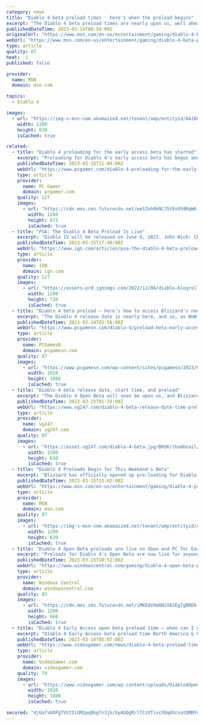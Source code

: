 ```yaml
---
category: news
title: "Diablo 4 beta preload times - here's when the preload begins"
excerpt: "The Diablo 4 beta preload times are nearly upon us, well ahead of the eventual start date for the beta. The first Diablo 4 beta period, which is early access on an invite-only basis, kicks off later this week on March 17, and will go on until March 19 ..."
publishedDateTime: 2023-03-14T08:58:00Z
originalUrl: "https://www.msn.com/en-us/entertainment/gaming/diablo-4-beta-preload-times-here-s-when-the-preload-begins/ar-AA18C6Sp"
webUrl: "https://www.msn.com/en-us/entertainment/gaming/diablo-4-beta-preload-times-here-s-when-the-preload-begins/ar-AA18C6Sp"
type: article
quality: 87
heat: -1
published: false

provider:
  name: MSN
  domain: msn.com

topics:
  - Diablo 4

images:
  - url: "https://img-s-msn-com.akamaized.net/tenant/amp/entityid/AA18Cc0z.img?h=630&w=1200&m=6&q=60&o=t&l=f&f=jpg"
    width: 1200
    height: 630
    isCached: true

related:
  - title: "Diablo 4 preloading for the early access beta has started"
    excerpt: "Preloading for Diablo 4's early access beta has begun and yeah this month is going to be a mouthful of Diablo beta dates and times. This weekend's beta, which begins on Friday, March 17, is for folks ..."
    publishedDateTime: 2023-03-15T11:04:00Z
    webUrl: "https://www.pcgamer.com/diablo-4-preloading-for-the-early-access-beta-has-started/"
    type: article
    provider:
      name: PC Gamer
      domain: pcgamer.com
    quality: 127
    images:
      - url: "https://cdn.mos.cms.futurecdn.net/we5Zeh8kNCJ5V9vVh9RqWK-1200-80.jpg"
        width: 1200
        height: 672
        isCached: true
  - title: "PSA: The Diablo 4 Beta Preload Is Live"
    excerpt: "Diablo IV will be released on June 6, 2023. John Wick: Chapter 4 - Official Final Trailer Check out the new, action-packed trailer for John Wick: Chapter 4, the upcoming movie starring Keanu Reeves, Donnie Yen, Bill Skarsgård, Laurence Fishburne ..."
    publishedDateTime: 2023-03-15T17:40:00Z
    webUrl: "https://www.ign.com/articles/psa-the-diablo-4-beta-preload-is-live"
    type: article
    provider:
      name: IGN
      domain: ign.com
    quality: 127
    images:
      - url: "https://assets-prd.ignimgs.com/2022/12/06/diablo-blogroll-1670358717100.jpg?width=1280"
        width: 1280
        height: 720
        isCached: true
  - title: "Diablo 4 beta preload – here’s how to access Blizzard’s new RPG game"
    excerpt: "The Diablo 4 release date is nearly here, and so, as WoW developer Blizzard prepares to unveil its next RPG game, here’s how to preload the Diablo 4 beta."
    publishedDateTime: 2023-03-14T03:56:00Z
    webUrl: "https://www.pcgamesn.com/diablo-4/preload-beta-early-access-blizzard-rpg-game"
    type: article
    provider:
      name: PCGamesN
      domain: pcgamesn.com
    quality: 87
    images:
      - url: "https://www.pcgamesn.com/wp-content/sites/pcgamesn/2023/03/diablo-4-beta-release-date-preload-blizzard-rpg-game-overwatch-wow.jpg"
        width: 1920
        height: 1080
        isCached: true
  - title: "Diablo 4 beta release date, start time, and preload"
    excerpt: "The Diablo 4 Open Beta will soon be upon us, and Blizzard has provided additional details on what to expect, and when we can pre-load content. The Diablo 4 beta is being released in two phases: If you've pre-ordered Diablo 4, you'll be able to access the"
    publishedDateTime: 2023-03-15T01:24:00Z
    webUrl: "https://www.vg247.com/diablo-4-beta-release-date-time-preload"
    type: article
    provider:
      name: vg247
      domain: vg247.com
    quality: 87
    images:
      - url: "https://asset.vg247.com/diablo-4-beta.jpg/BROK/thumbnail/1200x630/diablo-4-beta.jpg"
        width: 1200
        height: 630
        isCached: true
  - title: "Diablo 4 Preloads Begin for This Weekend's Beta"
    excerpt: "Blizzard has officially opened up pre-loading for Diablo 4's upcoming limited-access beta test, allowing players to download in preparation for the event's start. Diablo 4's official launch is still months away, but Diablo fans will be receiving their ..."
    publishedDateTime: 2023-03-15T13:02:00Z
    webUrl: "https://www.msn.com/en-us/entertainment/gaming/diablo-4-preloads-begin-for-this-weekend-s-beta/ar-AA18FRaa"
    type: article
    provider:
      name: MSN
      domain: msn.com
    quality: 87
    images:
      - url: "https://img-s-msn-com.akamaized.net/tenant/amp/entityid/AA18FRa5.img?h=630&w=1200&m=6&q=60&o=t&l=f&f=jpg"
        width: 1200
        height: 630
        isCached: true
  - title: "Diablo 4 Open Beta preloads are live on Xbox and PC for Early Access owners"
    excerpt: "Preloads for Diablo 4's Open Beta are now live for anyone with access to the Early Access version of the beta scheduled to run between March 17-19. This includes anyone that has preordered the full ..."
    publishedDateTime: 2023-03-15T10:52:00Z
    webUrl: "https://www.windowscentral.com/gaming/diablo-4-open-beta-preloads-are-live-on-xbox-and-pc-for-early-access-owners"
    type: article
    provider:
      name: Windows Central
      domain: windowscentral.com
    quality: 85
    images:
      - url: "https://cdn.mos.cms.futurecdn.net/iMKE4VXm8N2XA2Eg7gBRE6-1200-80.jpg"
        width: 1200
        height: 668
        isCached: true
  - title: "Diablo 4 Early Access open beta preload time – when can I download the beta in US, UK?"
    excerpt: "Diablo 4 Early Access beta preload time North America & US Diablo 4 Early Access beta preload time South America Diablo 4 Early Access beta preload time UK Diablo 4 Early Access beta preload time Europe Diablo 4 Early Access beta preload time Asia Diablo"
    publishedDateTime: 2023-03-14T05:07:00Z
    webUrl: "https://www.videogamer.com/news/diablo-4-beta-preload-time/"
    type: article
    provider:
      name: VideoGamer.com
      domain: videogamer.com
    quality: 79
    images:
      - url: "https://www.videogamer.com/wp-content/uploads/Diablo4OpenBeta_predownload.jpg"
        width: 1920
        height: 1080
        isCached: true

secured: "djUa7vbRPgTVVIIiUM2pq8kgfn3jb/byAUQgM/lTCzVTivcX0q4XcvatQMBYd+iDCAQkcD+VbMF1Bv75cVahGmrOSZqag7L564A9iiR7p4a4OjIMWGoKno7Rv1m4uT9U0X/jcwQvcC71Gn+He9Fke4WM13tvB6ZO7ENkfDMr/QapL7R6i8bCFyI3VKLIj1QPNPZNZtjDO62BxhdAjnb9zGMPYTR5gxeuAYPDAUO6zTcTdYKhTguQ78+UP2/KZQ/jns+Fc7LxYoGDunFdDwKYzYcaMWvg8HtHOV8Xw8Uku8iKvlMIlj709k4LRUxPVGjGPPeVJ8oVY3lPJgW2IARYgiSKVqS63c0KtVTtbG83x/c=;Maf/E0GlarHXPDhW/zRrtg=="
---
```


